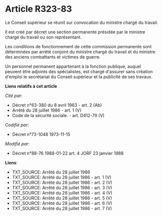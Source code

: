 # Article R323-83

Le Conseil supérieur se réunit sur convocation du ministre chargé du travail.

Il est créé par décret une section permanente présidée par le ministre chargé du travail ou son représentant.

Les conditions de fonctionnement de cette commission permanente sont déterminées par arrêté conjoint du ministre chargé du
travail et du ministre des anciens combattants et victimes de guerre.

Un personnel permanent appartenant à la fonction publique, auquel peuvent être adjoints des spécialistes, est chargé
d'assurer sans création d'emploi le secrétariat du Conseil supérieur et la publicité de ses travaux.

**Liens relatifs à cet article**

_Cité par_:

  - Décret n°63-380 du 8 avril 1963 - art. 2 (Ab)
  - Arrêté du 28 juillet 1986 - art. 1 (V)
  - Code de la sécurité sociale. - art. D412-79 (V)

_Codifié par_:

  - Décret n°73-1048 1973-11-15

_Modifié par_:

  - Décret n°88-76 1988-01-22 art. 4 JORF 23 janvier 1988

**Liens**:

  - TXT_SOURCE: Arrêté du 28 juillet 1986
  - TXT_SOURCE: Arrêté du 28 juillet 1986 - art. 1 (V)
  - TXT_SOURCE: Arrêté du 28 juillet 1986 - art. 2 (V)
  - TXT_SOURCE: Arrêté du 28 juillet 1986 - art. 3 (V)
  - TXT_SOURCE: Arrêté du 28 juillet 1986 - art. 4 (V)
  - TXT_SOURCE: Arrêté du 28 juillet 1986 - art. 5 (V)
  - TXT_SOURCE: Arrêté du 28 juillet 1986 - art. 6 (V)
  - TXT_SOURCE: Arrêté du 28 juillet 1986 - art. 7 (V)
